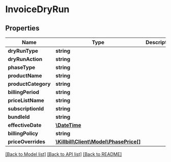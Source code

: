 # InvoiceDryRun

## Properties
Name | Type | Description | Notes
------------ | ------------- | ------------- | -------------
**dryRunType** | **string** |  | [optional] 
**dryRunAction** | **string** |  | [optional] 
**phaseType** | **string** |  | [optional] 
**productName** | **string** |  | [optional] 
**productCategory** | **string** |  | [optional] 
**billingPeriod** | **string** |  | [optional] 
**priceListName** | **string** |  | [optional] 
**subscriptionId** | **string** |  | [optional] 
**bundleId** | **string** |  | [optional] 
**effectiveDate** | [**\DateTime**](\DateTime.md) |  | [optional] 
**billingPolicy** | **string** |  | [optional] 
**priceOverrides** | [**\Killbill\Client\Model\PhasePrice[]**](PhasePrice.md) |  | [optional] 

[[Back to Model list]](../README.md#documentation-for-models) [[Back to API list]](../README.md#documentation-for-api-endpoints) [[Back to README]](../README.md)

